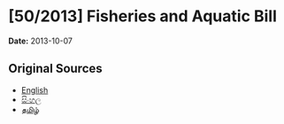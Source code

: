 # [50/2013] Fisheries and Aquatic Bill

**Date:** 2013-10-07

## Original Sources

- [English](https://documents.gov.lk/view/bills/2013/10/50-2013_E.pdf)
- [සිංහල](https://documents.gov.lk/view/bills/2013/10/50-2013_S.pdf)
- [தமிழ்](https://documents.gov.lk/view/bills/2013/10/50-2013_T.pdf)
